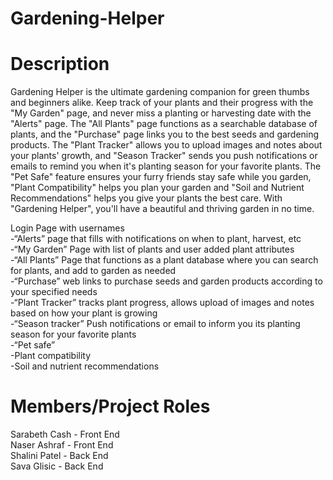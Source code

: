 # Gardening-Helper

#  Description
Gardening Helper is the ultimate gardening companion for green thumbs and beginners alike. Keep track of your plants and their progress with the "My Garden" page, and never miss a planting or harvesting date with the "Alerts" page. The "All Plants" page functions as a searchable database of plants, and the "Purchase" page links you to the best seeds and gardening products. The "Plant Tracker" allows you to upload images and notes about your plants' growth, and "Season Tracker" sends you push notifications or emails to remind you when it's planting season for your favorite plants. The "Pet Safe" feature ensures your furry friends stay safe while you garden, "Plant Compatibility" helps you plan your garden and "Soil and Nutrient Recommendations" helps you give your plants the best care. With "Gardening Helper", you'll have a beautiful and thriving garden in no time.
  
Login Page with usernames  
-“Alerts” page that fills with notifications on when to plant, harvest, etc  
-“My Garden” Page with list of plants and user added plant attributes  
-“All Plants” Page that functions as a plant database where you can search for plants, and add to garden as needed  
-“Purchase” web links to purchase seeds and garden products according to your specified needs  
-“Plant Tracker” tracks plant progress, allows upload of images and notes based on how your plant is growing  
-“Season tracker” Push notifications or email to inform you its planting season for your favorite plants  
-“Pet safe”  
-Plant compatibility  
-Soil and nutrient recommendations  

# Members/Project Roles  
Sarabeth Cash - Front End  
Naser Ashraf - Front End  
Shalini Patel - Back End  
Sava Glisic - Back End  
